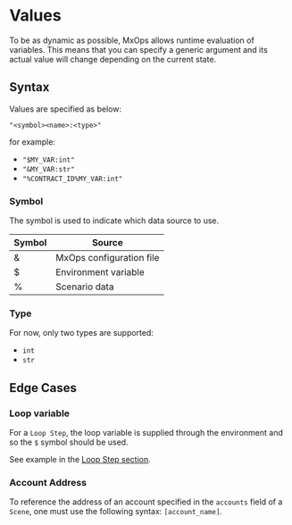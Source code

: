 # Values

To be as dynamic as possible, MxOps allows runtime evaluation of variables. This means that you can specify a generic argument and its actual value will change depending on the current state.

## Syntax

Values are specified as below:

`"<symbol><name>:<type>"`

for example:

- `"$MY_VAR:int"`
- `"&MY_VAR:str"`
- `"%CONTRACT_ID%MY_VAR:int"`

### Symbol

The symbol is used to indicate which data source to use.

| Symbol | Source                      |
|--------|-----------------------------|
| &      | MxOps configuration file    |
| $      | Environment variable        |
| %      | Scenario data               |

### Type

For now, only two types are supported:

- `int`
- `str`
  
## Edge Cases

### Loop variable

For a `Loop Step`, the loop variable is supplied through the environment and so the `$` symbol should be used.

See example in the [Loop Step section](loop_step_target).

### Account Address

To reference the address of an account specified in the `accounts` field of a `Scene`, one must use the following syntax: `[account_name]`.
